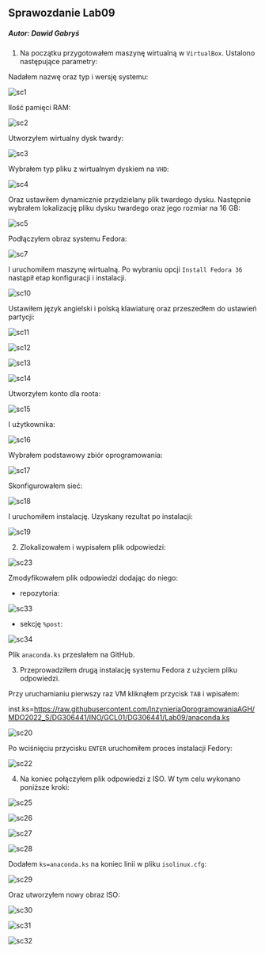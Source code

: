 ## Sprawozdanie Lab09
##### Autor: Dawid Gabryś

1. Na początku przygotowałem maszynę wirtualną w ```VirtualBox```. Ustalono następujące parametry:

Nadałem nazwę oraz typ i wersję systemu:

![sc1](Screenshot_1.png)

Ilość pamięci RAM:

![sc2](Screenshot_2.png)

Utworzyłem wirtualny dysk twardy:

![sc3](Screenshot_3.png)

Wybrałem typ pliku z wirtualnym dyskiem na ```VHD```:

![sc4](Screenshot_4.png)

Oraz ustawiłem dynamicznie przydzielany plik twardego dysku. Następnie wybrałem lokalizację pliku dysku twardego oraz jego rozmiar na 16 GB:

![sc5](Screenshot_5.png)

Podłączyłem obraz systemu Fedora:

![sc7](Screenshot_7.png)

I uruchomiłem maszynę wirtualną. Po wybraniu opcji ```Install Fedora 36``` nastąpił etap konfiguracji i instalacji.

![sc10](Screenshot_10.png)

Ustawiłem język angielski i polską klawiaturę oraz przeszedłem do ustawień partycji:

![sc11](Screenshot_11.png)

![sc12](Screenshot_12.png)

![sc13](Screenshot_13.png)

![sc14](Screenshot_14.png)

Utworzyłem konto dla roota:

![sc15](Screenshot_15.png)

I użytkownika:

![sc16](Screenshot_16.png)

Wybrałem podstawowy zbiór oprogramowania:

![sc17](Screenshot_17.png)

Skonfigurowałem sieć:

![sc18](Screenshot_18.png)

I uruchomiłem instalację. Uzyskany rezultat po instalacji:

![sc19](Screenshot_19.png)

2. Zlokalizowałem i wypisałem plik odpowiedzi:

![sc23](Screenshot_23.png)

Zmodyfikowałem plik odpowiedzi dodając do niego:

- repozytoria:

![sc33](Screenshot_33.png)

- sekcję ```%post```:

![sc34](Screenshot_34.png)

Plik ```anaconda.ks``` przesłałem na GitHub.

3. Przeprowadziłem drugą instalację systemu Fedora z użyciem pliku odpowiedzi.

Przy uruchamianiu pierwszy raz VM kliknąłem przycisk ```TAB``` i wpisałem:

inst.ks=https://raw.githubusercontent.com/InzynieriaOprogramowaniaAGH/MDO2022_S/DG306441/INO/GCL01/DG306441/Lab09/anaconda.ks

![sc20](Screenshot_20.png)

Po wciśnięciu przycisku ```ENTER``` uruchomiłem proces instalacji Fedory:

![sc22](Screenshot_22.png)

4. Na koniec połączyłem plik odpowiedzi z ISO. W tym celu wykonano poniższe kroki:

![sc25](Screenshot_25.png)

![sc26](Screenshot_26.png)

![sc27](Screenshot_27.png)

![sc28](Screenshot_28.png)

Dodałem ```ks=anaconda.ks``` na koniec linii w pliku ```isolinux.cfg```:

![sc29](Screenshot_29.png)

Oraz utworzyłem nowy obraz ISO:

![sc30](Screenshot_30.png)

![sc31](Screenshot_31.png)

![sc32](Screenshot_32.png)
